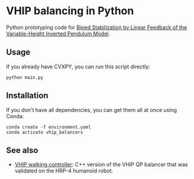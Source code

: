 # VHIP balancing in Python

Python prototyping code for [Biped Stabilization by Linear Feedback of the Variable-Height Inverted Pendulum Model](https://arxiv.org/abs/1909.07732).

## Usage

If you already have CVXPY, you can run this script directly:

```console
python main.py
```

## Installation

If you don't have all dependencies, you can get them all at once using Conda:

```
conda create -f environment.yaml
conda activate vhip_balancers
```

## See also

- [VHIP walking controller](https://github.com/stephane-caron/vhip_walking_controller): C++ version of the VHIP QP balancer that was validated on the HRP-4 humanoid robot.
